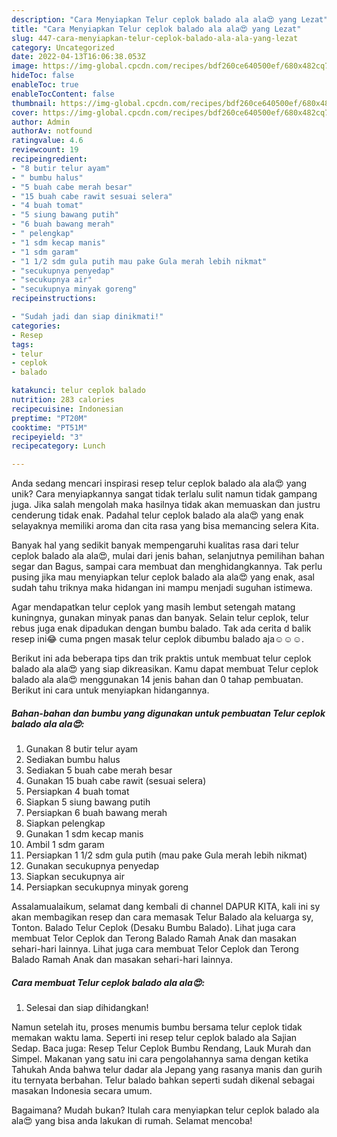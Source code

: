 ```yaml
---
description: "Cara Menyiapkan Telur ceplok balado ala ala😍 yang Lezat"
title: "Cara Menyiapkan Telur ceplok balado ala ala😍 yang Lezat"
slug: 447-cara-menyiapkan-telur-ceplok-balado-ala-ala-yang-lezat
category: Uncategorized
date: 2022-04-13T16:06:38.053Z
image: https://img-global.cpcdn.com/recipes/bdf260ce640500ef/680x482cq70/telur-ceplok-balado-ala-ala-foto-resep-utama.jpg
hideToc: false
enableToc: true
enableTocContent: false
thumbnail: https://img-global.cpcdn.com/recipes/bdf260ce640500ef/680x482cq70/telur-ceplok-balado-ala-ala-foto-resep-utama.jpg
cover: https://img-global.cpcdn.com/recipes/bdf260ce640500ef/680x482cq70/telur-ceplok-balado-ala-ala-foto-resep-utama.jpg
author: Admin
authorAv: notfound
ratingvalue: 4.6
reviewcount: 19
recipeingredient:
- "8 butir telur ayam"
- " bumbu halus"
- "5 buah cabe merah besar"
- "15 buah cabe rawit sesuai selera"
- "4 buah tomat"
- "5 siung bawang putih"
- "6 buah bawang merah"
- " pelengkap"
- "1 sdm kecap manis"
- "1 sdm garam"
- "1 1/2 sdm gula putih mau pake Gula merah lebih nikmat"
- "secukupnya penyedap"
- "secukupnya air"
- "secukupnya minyak goreng"
recipeinstructions:

- "Sudah jadi dan siap dinikmati!"
categories:
- Resep
tags:
- telur
- ceplok
- balado

katakunci: telur ceplok balado 
nutrition: 283 calories
recipecuisine: Indonesian
preptime: "PT20M"
cooktime: "PT51M"
recipeyield: "3"
recipecategory: Lunch

---
```





Anda sedang mencari inspirasi resep telur ceplok balado ala ala😍 yang unik? Cara menyiapkannya sangat tidak terlalu sulit namun tidak gampang juga. Jika salah mengolah maka hasilnya tidak akan memuaskan dan justru cenderung tidak enak. Padahal telur ceplok balado ala ala😍 yang enak selayaknya memiliki aroma dan cita rasa yang bisa memancing selera Kita.





Banyak hal yang sedikit banyak mempengaruhi kualitas rasa dari telur ceplok balado ala ala😍, mulai dari jenis bahan, selanjutnya pemilihan bahan segar dan Bagus, sampai cara membuat dan menghidangkannya. Tak perlu pusing jika mau menyiapkan telur ceplok balado ala ala😍 yang enak,      asal sudah tahu triknya maka hidangan ini mampu menjadi suguhan istimewa.














Agar mendapatkan telur ceplok yang masih lembut setengah matang kuningnya, gunakan minyak panas dan banyak. Selain telur ceplok, telur rebus juga enak dipadukan dengan bumbu balado. Tak ada cerita d balik resep ini😂 cuma pngen masak telur ceplok dibumbu balado aja☺☺☺.






Berikut ini ada beberapa tips dan trik praktis untuk membuat telur ceplok balado ala ala😍 yang siap dikreasikan. Kamu dapat membuat Telur ceplok balado ala ala😍 menggunakan 14 jenis bahan dan 0 tahap pembuatan. Berikut ini cara untuk menyiapkan hidangannya.

<!--inarticleads1-->

##### Bahan-bahan dan bumbu yang digunakan untuk pembuatan Telur ceplok balado ala ala😍:

1. Gunakan 8 butir telur ayam
1. Sediakan  bumbu halus
1. Sediakan 5 buah cabe merah besar
1. Gunakan 15 buah cabe rawit (sesuai selera)
1. Persiapkan 4 buah tomat
1. Siapkan 5 siung bawang putih
1. Persiapkan 6 buah bawang merah
1. Siapkan  pelengkap
1. Gunakan 1 sdm kecap manis
1. Ambil 1 sdm garam
1. Persiapkan 1 1/2 sdm gula putih (mau pake Gula merah lebih nikmat)
1. Gunakan secukupnya penyedap
1. Siapkan secukupnya air
1. Persiapkan secukupnya minyak goreng


Assalamualaikum, selamat dang kembali di channel DAPUR KITA, kali ini sy akan membagikan resep dan cara memasak Telur Balado ala keluarga sy, Tonton. Balado Telur Ceplok (Desaku Bumbu Balado). Lihat juga cara membuat Telor Ceplok dan Terong Balado Ramah Anak dan masakan sehari-hari lainnya. Lihat juga cara membuat Telor Ceplok dan Terong Balado Ramah Anak dan masakan sehari-hari lainnya. 

<!--inarticleads2-->

##### Cara membuat Telur ceplok balado ala ala😍:


1. Selesai dan siap dihidangkan!

Namun setelah itu, proses menumis bumbu bersama telur ceplok tidak memakan waktu lama. Seperti ini resep telur ceplok balado ala Sajian Sedap. Baca juga: Resep Telur Ceplok Bumbu Rendang, Lauk Murah dan Simpel. Makanan yang satu ini cara pengolahannya sama dengan ketika Tahukah Anda bahwa telur dadar ala Jepang yang rasanya manis dan gurih itu ternyata berbahan. Telur balado bahkan seperti sudah dikenal sebagai masakan Indonesia secara umum. 

Bagaimana? Mudah bukan? Itulah cara menyiapkan telur ceplok balado ala ala😍 yang bisa anda lakukan di rumah. Selamat mencoba!
